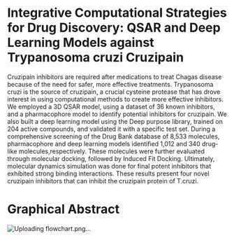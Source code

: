 # Integrative Computational Strategies for Drug Discovery: QSAR and Deep Learning Models against Trypanosoma cruzi Cruzipain
Cruzipain inhibitors are required after medications to treat Chagas disease because of the need for safer, more effective treatments. Trypanosoma cruzi is the source of cruzipain, a crucial cysteine protease that has drove interest in using computational
methods to create more effective inhibitors. We employed a 3D QSAR model, using a dataset of 36 known inhibitors, and a pharmacophore model to identify potential
inhibitors for cruzipain. We also built a deep learning model using the Deep purpose library, trained on 204 active compounds, and validated it with a specific test
set. During a comprehensive screening of the Drug Bank database of 8,533 molecules, pharmacophore and deep learning models identified 1,012 and 340 drug-like molecules,respectively. 
These molecules were further evaluated through molecular docking, followed by Induced Fit Docking. Ultimately, molecular dynamics simulation was done
for final potent inhibitors that exhibited strong binding interactions. These results present four novel cruzipain inhibitors that can inhibit the cruzipain protein of T.cruzi.

# Graphical Abstract

![Uploading flowchart.png…]()
